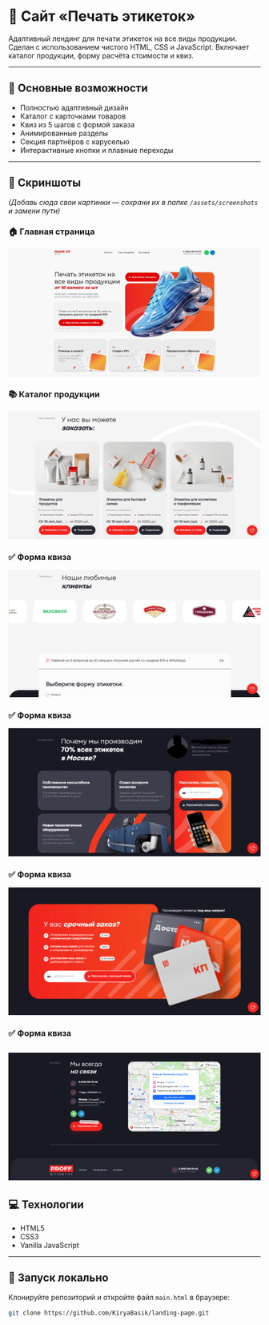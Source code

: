 # 🎨 Сайт «Печать этикеток»

Адаптивный лендинг для печати этикеток на все виды продукции. Сделан с использованием чистого HTML, CSS и JavaScript. Включает каталог продукции, форму расчёта стоимости и квиз.

---

## 🌟 Основные возможности

- Полностью адаптивный дизайн
- Каталог с карточками товаров
- Квиз из 5 шагов с формой заказа
- Анимированные разделы
- Секция партнёров с каруселью
- Интерактивные кнопки и плавные переходы

---

## 📸 Скриншоты

*(Добавь сюда свои картинки — сохрани их в папке `/assets/screenshots` и замени пути)*

### 🏠 Главная страница
![Главная](./assets/screenshots/home.png)

### 📚 Каталог продукции
![Каталог](./assets/screenshots/catalog.png)

### ✅ Форма квиза
![Квиз](./assets/screenshots/quiz.png)

### ✅ Форма квиза
![Квиз](./assets/screenshots/WhyWe.png)

### ✅ Форма квиза
![Квиз](./assets/screenshots/Deliever.png)

### ✅ Форма квиза
![Квиз](./assets/screenshots/footer.png)
---

## 💻 Технологии

- HTML5
- CSS3
- Vanilla JavaScript

---

## 🚀 Запуск локально

Клонируйте репозиторий и откройте файл `main.html` в браузере:

```bash
git clone https://github.com/KiryaBasik/landing-page.git